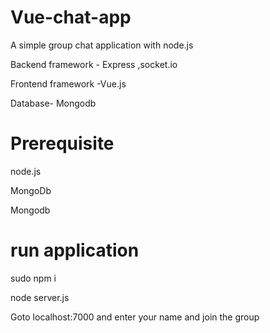 # Vue-chat-app
A simple group chat application with node.js

 Backend framework - Express ,socket.io
 
 Frontend framework -Vue.js
 
 Database- Mongodb

# Prerequisite
node.js 

MongoDb

Mongodb

# run application
sudo npm i 

node server.js

Goto localhost:7000 and enter your name and join the group 


